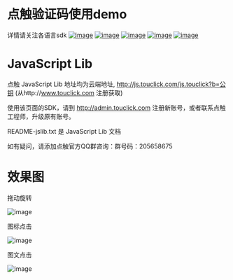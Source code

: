 # 点触验证码使用demo

详情请关注各语言sdk
[![image](https://raw.githubusercontent.com/zyayhj/captcha-demo/master/images/java2.png)](https://github.com/zyayhj/captcha-demo/tree/master/java-sdk)
[![image](https://raw.githubusercontent.com/zyayhj/captcha-demo/master/images/php2.png)](https://github.com/zyayhj/captcha-demo/tree/master/php-sdk)
[![image](https://raw.githubusercontent.com/zyayhj/captcha-demo/master/images/python2.png)](https://github.com/zyayhj/captcha-demo/tree/master/python-sdk)
[![image](https://raw.githubusercontent.com/zyayhj/captcha-demo/master/images/go2.png)](https://github.com/zyayhj/captcha-demo/tree/master/go-sdk)
[![image](https://raw.githubusercontent.com/zyayhj/captcha-demo/master/images/js2.png)](https://github.com/zyayhj/captcha-demo/tree/master/nodejs-demo)

# JavaScript Lib 

点触 JavaScript Lib 地址均为云端地址, http://js.touclick.com/js.touclick?b=公钥 (从http://www.touclick.com 注册获取)

使用该页面的SDK，请到 http://admin.touclick.com 注册新账号，或者联系点触工程师，升级原有账号。

README-jslib.txt 是 JavaScript Lib 文档 

如有疑问，请添加点触官方QQ群咨询：群号码：205658675


# 效果图

拖动旋转

![image](https://raw.githubusercontent.com/zyayhj/captcha-demo/master/images/rotate.png)

图标点击

![image](https://raw.githubusercontent.com/zyayhj/captcha-demo/master/images/block.png)

图文点击

![image](https://raw.githubusercontent.com/zyayhj/captcha-demo/master/images/classical_new.png)





